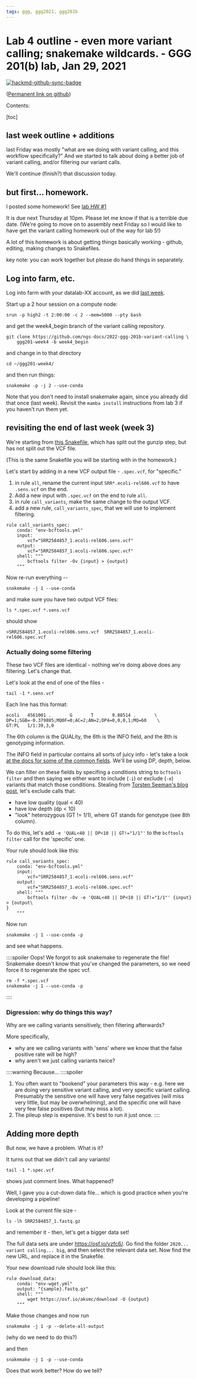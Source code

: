 ```yaml
---
tags: ggg, ggg2021, ggg201b
---
```

# Lab 4 outline - even more variant calling; snakemake wildcards. - GGG 201(b) lab, Jan 29, 2021

[![hackmd-github-sync-badge](https://hackmd.io/Wldqc4MiTWWeh-W6OIHMQA/badge)](https://hackmd.io/Wldqc4MiTWWeh-W6OIHMQA)

([Permanent link on github](https://github.com/ngs-docs/2022-GGG201b-lab/blob/main/lab-4.md))

Contents:

[toc]

## last week outline + additions

last Friday was mostly "what are we doing with variant calling, and this workflow specifically?" And we started to talk about doing a better job of variant calling, and/or filtering our variant calls.

We'll continue (finish?) that discussion today.

## but first... homework.

I posted some homework! See [lab HW #1](https://hackmd.io/kW_TiOLsQxeQzRlj6C33jg?view.)

It is due next Thursday at 10pm. Please let me know if that is a terrible due date. (We're going to move on to assembly next Friday so I would like to have get the variant calling homework out of the way for lab 5!)

A lot of this homework is about getting things basically working - github, editing, making changes to Snakefiles.

key note: you can work together but please do hand things in separately.

## Log into farm, etc.

Log into farm with your datalab-XX account, as we did [last week](https://hackmd.io/0NT1QTkJQD-PTPHivcL83Q?view#Getting-started-with-farm).

Start up a 2 hour session on a compute node:
```
srun -p high2 -t 2:00:00 -c 2 --mem=5000 --pty bash
```

and get the week4_begin branch of the variant calling repository.

```
git clone https://github.com/ngs-docs/2022-ggg-201b-variant-calling \
    ggg201-week4 -b week4_begin
```

and change in to that directory
```
cd ~/ggg201-week4/
```
and then run things:
```
snakemake -p -j 2 --use-conda
```

Note that you don't need to install snakemake again, since you already did that once (last week). Revisit the `mamba install` instructions from lab 3 if you haven't run them yet.

## revisiting the end of last week (week 3)

We're starting from [this Snakefile](https://github.com/ngs-docs/2022-ggg-201b-variant-calling/blob/week4_begin/Snakefile), which has split out the gunzip step, but has not split out the VCF file.

(This is the same Snakefile you will be starting with in the homework.)

Let's start by adding in a new VCF output file - `.spec.vcf`, for "specific."

1. in rule `all`, rename the current input `SRR*.ecoli-rel606.vcf` to have `.sens.vcf` on the end.
2. Add a new input with `.spec.vcf` on the end to rule `all`.
3. in rule `call_variants`, make the same change to the output VCF.
4. add a new rule, `call_variants_spec`, that we will use to implement filtering.

```
rule call_variants_spec:
    conda: "env-bcftools.yml"
    input:
        vcf="SRR2584857_1.ecoli-rel606.sens.vcf"
    output:
        vcf="SRR2584857_1.ecoli-rel606.spec.vcf"
    shell: """
        bcftools filter -Ov {input} > {output}
    """
```

Now re-run everything --
```
snakemake -j 1 --use-conda
```
and make sure you have two output VCF files:
```
ls *.spec.vcf *.sens.vcf
```
should show
```
>SRR2584857_1.ecoli-rel606.sens.vcf  SRR2584857_1.ecoli-rel606.spec.vcf
```

### Actually doing some filtering

These two VCF files are identical - nothing we're doing above does any filtering. Let's change that.

Let's look at the end of one of the files -

```
tail -1 *.sens.vcf
```

Each line has this format:
```
ecoli   4561001 .       G       T       9.88514 .       \
DP=1;SGB=-0.379885;MQ0F=0;AC=2;AN=2;DP4=0,0,0,1;MQ=60    \
GT:PL   1/1:39,3,0
```

The 6th column is the QUALity, the 6th is the INFO field, and the 8th is genotyping information.

The INFO field in particular contains all sorts of juicy info - let's take a look [at the docs for some of the common fields](https://en.wikipedia.org/wiki/Variant_Call_Format#Common_INFO_fields). We'll be using DP, depth, below.

We can filter on these fields by specifing a conditions string to `bcftools filter` and then saying we either want to include (`-i`) or exclude (`-e`) variants that match those conditions. Stealing from [Torsten Seeman's blog post](http://thegenomefactory.blogspot.com/2018/10/a-unix-one-liner-to-call-bacterial.html), let's exclude calls that:

* have low quality (qual < 40)
* have low depth (dp < 10)
* "look" heterozygous (GT != 1/1), where GT stands for genotype (see 8th column).

To do this, let's add `-e 'QUAL<40 || DP<10 || GT!="1/1"'` to the `bcftools filter` call for the 'specific' one.

Your rule should look like this:
```
rule call_variants_spec:
    conda: "env-bcftools.yml"
    input:
        vcf="SRR2584857_1.ecoli-rel606.sens.vcf"
    output:
        vcf="SRR2584857_1.ecoli-rel606.spec.vcf"
    shell: """
        bcftools filter -Ov -e 'QUAL<40 || DP<10 || GT!="1/1"' {input} > {output\
}   
    """
```

Now run
```
snakemake -j 1 --use-conda -p
```
and see what happens.

::::spoiler
Oops! We forgot to ask snakemake to regenerate the file! Snakemake doesn't know that you've changed the parameters, so we need force it to regenerate the spec vcf.
```
rm -f *.spec.vcf
snakemake -j 1 --use-conda -p
```
::::

### Digression: why do things this way?

Why are we calling variants sensitively, then filtering afterwards?

More specifically,
* why are we calling variants with 'sens' where we know that the false positive rate will be high?
* why aren't we just calling variants twice?

::::warning
Because...
::::spoiler
1. You often want to "bookend" your parameters this way - e.g. here we are doing very sensitive variant calling, and very specific variant calling. Presumably the sensitive one will have very false negatives (will miss very little, but may be overwhelming), and the specific one will have very few false positives (but may miss a lot).
2. The pileup step is expensive. It's best to run it just once.
::::

## Adding more depth

But now, we have a problem. What is it?

It turns out that we didn't call any variants!
```
tail -1 *.spec.vcf
```
shows just comment lines. What happened?

Well, I gave you a cut-down data file... which is good practice when you're developing a pipeline!

Look at the current file size -
```
ls -lh SRR2584857_1.fastq.gz
```
and remember it - then, let's get a bigger data set!

The full data sets 
are under
https://osf.io/vzfc6/. Go find the folder  `2020... variant calling... big`, and then select the relevant data set. Now find the new URL, and replace it in the Snakefile.

Your new download rule should look like this:

```
rule download_data:
    conda: "env-wget.yml"
    output: "{sample}.fastq.gz"
    shell: """                                                                   
        wget https://osf.io/aksmc/download -O {output}                           
    """
```

Make those changes and now run
```
snakemake -j 1 -p --delete-all-output
```
(why do we need to do this?)

and then
```
snakemake -j 1 -p --use-conda
```

Does that work better? How do we tell?

<!-- doing a tview
install samtools?
-->


